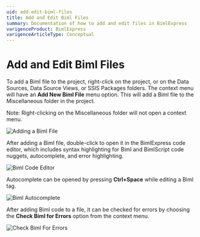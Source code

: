 ```yaml
---
uid: add-edit-biml-files
title: Add and Edit Biml Files
summary: Documentation of how to add and edit files in BimlExpress
varigenceProduct: BimlExpress
varigenceArticleType: Conceptual
---
```

# Add and Edit Biml Files

To add a Biml file to the project, right-click on the project, or on the Data Sources, Data Source Views, or SSIS Packages folders. The context menu will have an **Add New Biml File** menu option. This will add a Biml file to the Miscellaneous folder in the project.

Note: Right-clicking on the Miscellaneous folder will not open a context menu.

![Adding a Biml File](../images/adding-a-biml-file.jpg "Adding a Biml File")

After adding a Biml file, double-click to open it in the BimlExpress code editor, which includes syntax highlighting for Biml and BimlScript code nuggets, autocomplete, and error highlighting.

![Biml Code Editor](../images/code-editor-1.jpg "Biml Code Editor")

Autocomplete can be opened by pressing **Ctrl+Space** while editing a Biml tag.

![Biml Autocomplete](../images/code-editor-intellisense.jpg "Biml Autocomplete")

After adding Biml code to a file, it can be checked for errors by choosing the **Check Biml for Errors** option from the context menu.

![Check Biml For Errors](../images/check-for-errors.jpg "Check Biml For Errors")